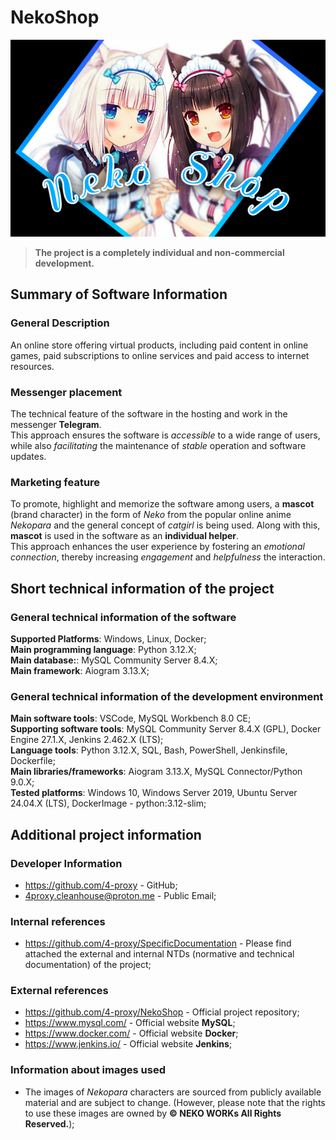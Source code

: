 # NekoShop

![SocialPreview](/NekoShop_preview.jpg)

> **The project is a completely individual and non-commercial development.**  

## Summary of Software Information

### General Description

An online store offering virtual products, including paid content in online games, paid subscriptions to online services and paid access to internet resources.  

### Messenger placement

The technical feature of the software in the hosting and work in the messenger **Telegram**.  
This approach ensures the software is *accessible* to a wide range of users, while also *facilitating* the maintenance of *stable* operation and software updates.  

### Marketing feature

To promote, highlight and memorize the software among users, a **mascot** (brand character) in the form of *Neko* from the popular online anime *Nekopara* and the general concept of *catgirl* is being used.
Along with this, **mascot** is used in the software as an **individual helper**.  
This approach enhances the user experience by fostering an *emotional connection*, thereby increasing *engagement* and *helpfulness* the interaction.  

## Short technical information of the project

### General technical information of the software

**Supported Platforms**: Windows, Linux, Docker;  
**Main programming language**: Python 3.12.X;  
**Main database:**: MySQL Community Server 8.4.X;  
**Main framework**: Aiogram 3.13.X;  

### General technical information of the development environment

**Main software tools**: VSCode, MySQL Workbench 8.0 CE;  
**Supporting software tools**: MySQL Community Server 8.4.X (GPL), Docker Engine 27.1.X, Jenkins 2.462.X (LTS);  
**Language tools**: Python 3.12.X, SQL, Bash, PowerShell, Jenkinsfile, Dockerfile;  
**Main libraries/frameworks**: Aiogram 3.13.X, MySQL Connector/Python 9.0.X;  
**Tested platforms**: Windows 10, Windows Server 2019, Ubuntu Server 24.04.X (LTS), DockerImage - python:3.12-slim;  

## Additional project information

### Developer Information

- <https://github.com/4-proxy> - GitHub;  
- <4proxy.cleanhouse@proton.me> - Public Email;  

### Internal references

- <https://github.com/4-proxy/SpecificDocumentation> - Please find attached the external and internal NTDs (normative and technical documentation) of the project;  

### External references

- <https://github.com/4-proxy/NekoShop> - Official project repository;  
- <https://www.mysql.com/> - Official website **MySQL**;  
- <https://www.docker.com/> - Official website **Docker**;  
- <https://www.jenkins.io/> - Official website **Jenkins**;  

### Information about images used

- The images of *Nekopara* characters are sourced from publicly available material and are subject to change. (However, please note that the rights to use these images are owned by **© NEKO WORKs All Rights Reserved.**);  
